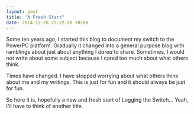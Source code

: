 ```yaml
---
layout: post
title: "A Fresh Start"
date: 2014-12-28 23:22:28 +0100
---
```

Some ten years ago, I started this blog to document my switch to the PowerPC platform. Gradually it changed into a general purpose blog with ramblings about just about anything I _dared_ to share.  Sometimes, I would not write about some subject because I cared too much about what others think.

Times have changed. I have stopped worrying about what others think about me and my writings. This is just for fun and it should always be just for fun.

So here it is, hopefully a new and fresh start of Logging the Switch... Yeah, I'll have to think of another title.
